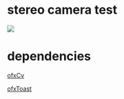 # stereo camera test


[![ ](http://img.youtube.com/vi/C0IGtJqCal0/0.jpg)](http://www.youtube.com/watch?v=C0IGtJqCal0)


# dependencies

[ofxCv](https://github.com/kylemcdonald/ofxCv)

[ofxToast](https://github.com/nistetsurooy/ofxToast)
